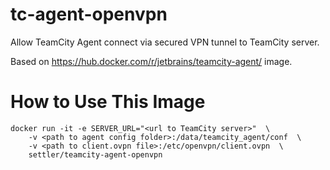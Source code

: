 # tc-agent-openvpn

Allow TeamCity Agent connect via secured VPN tunnel to TeamCity server.

Based on https://hub.docker.com/r/jetbrains/teamcity-agent/ image.

How to Use This Image
=================
    docker run -it -e SERVER_URL="<url to TeamCity server>"  \ 
        -v <path to agent config folder>:/data/teamcity_agent/conf  \
        -v <path to client.ovpn file>:/etc/openvpn/client.ovpn  \
        settler/teamcity-agent-openvpn
